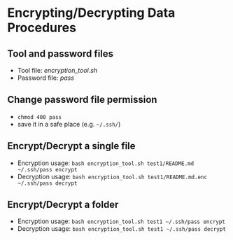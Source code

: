 # Encrypting/Decrypting Data Procedures

## Tool and password files 
* Tool file: _encryption_tool.sh_
* Password file: _pass_

## Change password file permission
* ```chmod 400 pass```
* save it in a safe place (e.g. ```~/.ssh/```)

## Encrypt/Decrypt a single file
* Encryption usage: ```bash encryption_tool.sh test1/README.md ~/.ssh/pass encrypt```
* Decryption usage: ```bash encryption_tool.sh test1/README.md.enc ~/.ssh/pass decrypt```

## Encrypt/Decrypt a folder 
* Encryption usage: ```bash encryption_tool.sh test1 ~/.ssh/pass encrypt```
* Decryption usage: ```bash encryption_tool.sh test1 ~/.ssh/pass decrypt```
